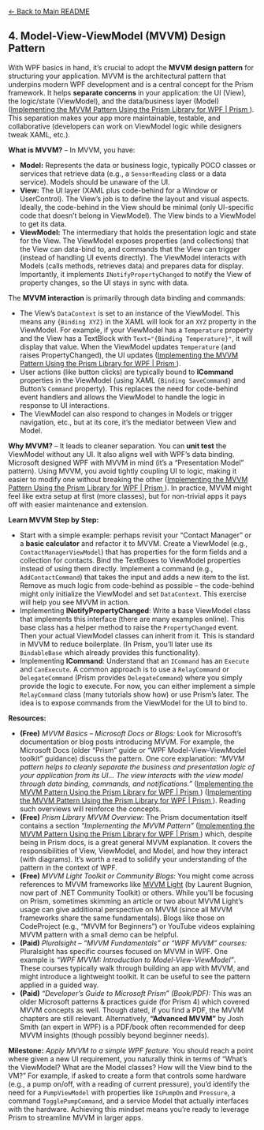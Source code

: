 [<- Back to Main README](../README.md)

## 4. Model-View-ViewModel (MVVM) Design Pattern

With WPF basics in hand, it’s crucial to adopt the **MVVM design pattern** for structuring your application. MVVM is the architectural pattern that underpins modern WPF development and is a central concept for the Prism framework. It helps **separate concerns** in your application: the UI (View), the logic/state (ViewModel), and the data/business layer (Model) ([Implementing the MVVM Pattern Using the Prism Library for WPF | Prism ](https://prismlibrary.github.io/docs/wpf/legacy/Implementing-MVVM.html#:~:text=Using%20the%20MVVM%20pattern%2C%20the,application%27s%20business%20logic%20and%20data)). This separation makes your app more maintainable, testable, and collaborative (developers can work on ViewModel logic while designers tweak XAML, etc.).

**What is MVVM?** – In MVVM, you have:
- **Model:** Represents the data or business logic, typically POCO classes or services that retrieve data (e.g., a `SensorReading` class or a data service). Models should be unaware of the UI.
- **View:** The UI layer (XAML plus code-behind for a Window or UserControl). The View’s job is to define the layout and visual aspects. Ideally, the code-behind in the View should be minimal (only UI-specific code that doesn’t belong in ViewModel). The View binds to a ViewModel to get its data.
- **ViewModel:** The intermediary that holds the presentation logic and state for the View. The ViewModel exposes properties (and collections) that the View can data-bind to, and commands that the View can trigger (instead of handling UI events directly). The ViewModel interacts with Models (calls methods, retrieves data) and prepares data for display. Importantly, it implements `INotifyPropertyChanged` to notify the View of property changes, so the UI stays in sync with data.

The **MVVM interaction** is primarily through data binding and commands:
- The View’s `DataContext` is set to an instance of the ViewModel. This means any `{Binding XYZ}` in the XAML will look for an `XYZ` property in the ViewModel. For example, if your ViewModel has a `Temperature` property and the View has a TextBlock with `Text="{Binding Temperature}"`, it will display that value. When the ViewModel updates `Temperature` (and raises PropertyChanged), the UI updates ([Implementing the MVVM Pattern Using the Prism Library for WPF | Prism ](https://prismlibrary.github.io/docs/wpf/legacy/Implementing-MVVM.html#:~:text=In%20WPF%2C%20data%20binding%20expressions,view%20and%20its%20view%20model)).
- User actions (like button clicks) are typically bound to **ICommand** properties in the ViewModel (using XAML `{Binding SaveCommand}` and Button’s `Command` property). This replaces the need for code-behind event handlers and allows the ViewModel to handle the logic in response to UI interactions.
- The ViewModel can also respond to changes in Models or trigger navigation, etc., but at its core, it’s the mediator between View and Model.

**Why MVVM?** – It leads to cleaner separation. You can **unit test** the ViewModel without any UI. It also aligns well with WPF’s data binding. Microsoft designed WPF with MVVM in mind (it’s a “Presentation Model” pattern). Using MVVM, you avoid tightly coupling UI to logic, making it easier to modify one without breaking the other ([Implementing the MVVM Pattern Using the Prism Library for WPF | Prism ](https://prismlibrary.github.io/docs/wpf/legacy/Implementing-MVVM.html#:~:text=Using%20the%20MVVM%20pattern%2C%20the,application%27s%20business%20logic%20and%20data)). In practice, MVVM might feel like extra setup at first (more classes), but for non-trivial apps it pays off with easier maintenance and extension.

**Learn MVVM Step by Step:**
- Start with a simple example: perhaps revisit your “Contact Manager” or a **basic calculator** and refactor it to MVVM. Create a ViewModel (e.g., `ContactManagerViewModel`) that has properties for the form fields and a collection for contacts. Bind the TextBoxes to ViewModel properties instead of using them directly. Implement a command (e.g., `AddContactCommand`) that takes the input and adds a new item to the list. Remove as much logic from code-behind as possible – the code-behind might only initialize the ViewModel and set `DataContext`. This exercise will help you see MVVM in action.
- Implementing **INotifyPropertyChanged**: Write a base ViewModel class that implements this interface (there are many examples online). This base class has a helper method to raise the `PropertyChanged` event. Then your actual ViewModel classes can inherit from it. This is standard in MVVM to reduce boilerplate. (In Prism, you’ll later use its `BindableBase` which already provides this functionality).
- Implementing **ICommand**: Understand that an `ICommand` has an `Execute` and `CanExecute`. A common approach is to use a `RelayCommand` or `DelegateCommand` (Prism provides `DelegateCommand`) where you simply provide the logic to execute. For now, you can either implement a simple `RelayCommand` class (many tutorials show how) or use Prism’s later. The idea is to expose commands from the ViewModel for the UI to bind to.

**Resources:**

- **(Free)** *MVVM Basics – Microsoft Docs or Blogs:* Look for Microsoft’s documentation or blog posts introducing MVVM. For example, the Microsoft Docs (older “Prism” guide or “WPF Model-View-ViewModel toolkit” guidance) discuss the pattern. One core explanation: *“MVVM pattern helps to cleanly separate the business and presentation logic of your application from its UI… The view interacts with the view model through data binding, commands, and notifications.”* ([Implementing the MVVM Pattern Using the Prism Library for WPF | Prism ](https://prismlibrary.github.io/docs/wpf/legacy/Implementing-MVVM.html#:~:text=Using%20the%20MVVM%20pattern%2C%20the,application%27s%20business%20logic%20and%20data)) ([Implementing the MVVM Pattern Using the Prism Library for WPF | Prism ](https://prismlibrary.github.io/docs/wpf/legacy/Implementing-MVVM.html#:~:text=The%20MVVM%20pattern%20is%20a,data%20templates%2C%20commands%2C%20and%20behaviors)). Reading such overviews will reinforce the concepts.
- **(Free)** *Prism Library MVVM Overview:* The Prism documentation itself contains a section *“Implementing the MVVM Pattern”* ([Implementing the MVVM Pattern Using the Prism Library for WPF | Prism ](https://prismlibrary.github.io/docs/wpf/legacy/Implementing-MVVM.html#:~:text=Using%20the%20MVVM%20pattern%2C%20the,application%27s%20business%20logic%20and%20data)) which, despite being in Prism docs, is a great general MVVM explanation. It covers the responsibilities of View, ViewModel, and Model, and how they interact (with diagrams). It’s worth a read to solidify your understanding of the pattern in the context of WPF.
- **(Free)** *MVVM Light Toolkit or Community Blogs:* You might come across references to MVVM frameworks like [MVVM Light](https://learn.microsoft.com/en-us/dotnet/communitytoolkit/mvvm/) (by Laurent Bugnion, now part of .NET Community Toolkit) or others. While you’ll be focusing on Prism, sometimes skimming an article or two about MVVM Light’s usage can give additional perspective on MVVM (since all MVVM frameworks share the same fundamentals). Blogs like those on CodeProject (e.g., “MVVM for Beginners”) or YouTube videos explaining MVVM pattern with a small demo can be helpful.
- **(Paid)** *Pluralsight – “MVVM Fundamentals” or “WPF MVVM” courses:* Pluralsight has specific courses focused on MVVM in WPF. One example is *“WPF MVVM: Introduction to Model-View-ViewModel”*. These courses typically walk through building an app with MVVM, and might introduce a lightweight toolkit. It can be useful to see the pattern applied in a guided way.
- **(Paid)** *“Developer’s Guide to Microsoft Prism” (Book/PDF):* This was an older Microsoft patterns & practices guide (for Prism 4) which covered MVVM concepts as well. Though dated, if you find a PDF, the MVVM chapters are still relevant. Alternatively, **“Advanced MVVM”** by Josh Smith (an expert in WPF) is a PDF/book often recommended for deep MVVM insights (though possibly beyond beginner needs).

**Milestone:** *Apply MVVM to a simple WPF feature.* You should reach a point where given a new UI requirement, you naturally think in terms of “What’s the ViewModel? What are the Model classes? How will the View bind to the VM?” For example, if asked to create a form that controls some hardware (e.g., a pump on/off, with a reading of current pressure), you’d identify the need for a `PumpViewModel` with properties like `IsPumpOn` and `Pressure`, a command `TogglePumpCommand`, and a service Model that actually interfaces with the hardware. Achieving this mindset means you’re ready to leverage Prism to streamline MVVM in larger apps.